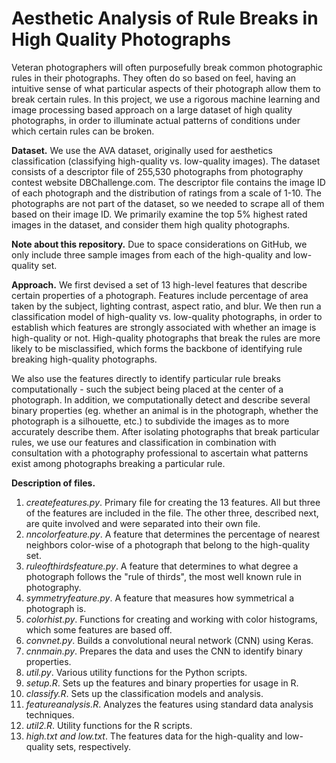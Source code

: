 # Aesthetic Analysis of Rule Breaks in High Quality Photographs
Veteran photographers will often purposefully break common photographic rules in their photographs. They often do so based on feel, having an intuitive sense of what particular aspects of their photograph allow them to break certain rules. In this project, we use a rigorous machine learning and image processing based approach on a large dataset of high quality photographs, in order to illuminate actual patterns of conditions under which certain rules can be broken. 

**Dataset.** We use the AVA dataset, originally used for aesthetics classification (classifying high-quality vs. low-quality images). The dataset consists of a descriptor file of 255,530 photographs from photography contest website DBChallenge.com. The descriptor file contains the image ID of each photograph and the distribution of ratings from a scale of 1-10. The photographs are not part of the dataset, so we needed to scrape all of them based on their image ID. We primarily examine the top 5% highest rated images in the dataset, and consider them high quality photographs.   

**Note about this repository.** Due to space considerations on GitHub, we only include three sample images from each of the high-quality and low-quality set.  

**Approach.** We first devised a set of 13 high-level features that describe certain properties of a photograph. Features include percentage of area taken by the subject, lighting contrast, aspect ratio, and blur. We then run a classification model of high-quality vs. low-quality photographs, in order to establish which features are strongly associated with whether an image is high-quality or not. High-quality photographs that break the rules are more likely to be misclassified, which forms the backbone of identifying rule breaking high-quality photographs. 

We also use the features directly to identify particular rule breaks computationally - such the subject being placed at the center of a photograph. In addition, we computationally detect and describe several binary properties (eg. whether an animal is in the photograph, whether the photograph is a silhouette, etc.) to subdivide the images as to more accurately describe them. After isolating photographs that 
break particular rules, we use our features and classification in combination with consultation with a photography professional to ascertain what patterns exist among photographs breaking a particular rule. 

**Description of files.** 

1. *createfeatures.py*. Primary file for creating the 13 features. All but three of the features are included in the file. The other three, described next, are quite involved and were separated into their own file. 
2. *nncolorfeature.py*. A feature that determines the percentage of nearest neighbors color-wise of a photograph that belong to the high-quality set. 
3. *ruleofthirdsfeature.py*. A feature that determines to what degree a photograph follows the "rule of thirds", the most well known rule in photography. 
4. *symmetryfeature.py*. A feature that measures how symmetrical a photograph is.  
5. *colorhist.py*. Functions for creating and working with color histograms, which some features are based off. 
6. *convnet.py*. Builds a convolutional neural network (CNN) using Keras. 
7. *cnnmain.py*. Prepares the data and uses the CNN to identify binary properties.  
8. *util.py*. Various utility functions for the Python scripts.
9. *setup.R*. Sets up the features and binary properties for usage in R.
10. *classify.R*. Sets up the classification models and analysis.
11. *featureanalysis.R*. Analyzes the features using standard data analysis techniques.
12. *util2.R*. Utility functions for the R scripts. 
13. *high.txt and low.txt*. The features data for the high-quality and low-quality sets, respectively. 
